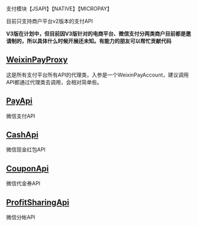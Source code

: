 支付模块【JSAPI】【NATIVE】【MICROPAY】

目前只支持商户平台v2版本的支付API

**V3版在计划中，但目前因V3版针对的电商平台、微信支付分两类商户目前都是邀请制的，所以具体什么时候开展还未知。有能力的朋友可以帮忙贡献代码**


[WeixinPayProxy](https://github.com/foxinmy/weixin4j/blob/master/weixin4j-pay/src/main/java/com/foxinmy/weixin4j/pay/WeixinPayProxy.java)
-------------------------
这是所有支付平台所有API的代理类，入参是一个WeixinPayAccount，建议调用API都通过代理类去调用，会相对简单些。



[PayApi](https://github.com/foxinmy/weixin4j/blob/master/weixin4j-pay/src/main/java/com/foxinmy/weixin4j/pay/api/PayApi.java)
-------------------------
微信支付API

[CashApi](https://github.com/foxinmy/weixin4j/blob/master/weixin4j-pay/src/main/java/com/foxinmy/weixin4j/pay/api/CashApi.java)
-------------------------
微信现金红包API

[CouponApi](https://github.com/foxinmy/weixin4j/blob/master/weixin4j-pay/src/main/java/com/foxinmy/weixin4j/pay/api/CouponApi.java)
-------------------------
微信代金券API

[ProfitSharingApi](https://github.com/foxinmy/weixin4j/blob/master/weixin4j-pay/src/main/java/com/foxinmy/weixin4j/pay/api/ProfitSharingApi.java)
-------------------------
微信分帐API


